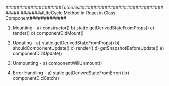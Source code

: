 ####################Tutorials###################################
########LifeCycle Method in React in Class Component#############


1. Mounting -
    a) constructor()
    b) static getDerivedStateFromProps()
    c) render()
    d) componentDidMount()


2. Updating -
    a) static getDerivedStateFromProps()
    b) shouldComponentUpdate()
    c) render()
    d) getSnapshotBeforeUpdate()
    e) componentDidUpdate()


3. Unmounting -
    a) componentWillUnmount()

4. Error Handling - 
    a) static getDerivedStateFromError()
    b) componentDidCatch()

